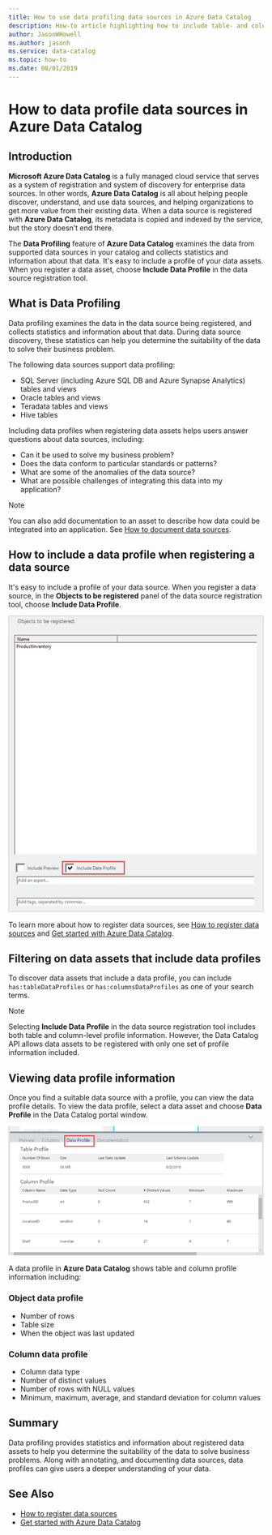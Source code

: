 ```yaml
---
title: How to use data profiling data sources in Azure Data Catalog
description: How-to article highlighting how to include table- and column-level data profiles when registering data sources in Azure Data Catalog, and how to use data profiles to understand data sources.
author: JasonWHowell
ms.author: jasonh
ms.service: data-catalog
ms.topic: how-to
ms.date: 08/01/2019
---
```


# How to data profile data sources in Azure Data Catalog

## Introduction

**Microsoft Azure Data Catalog** is a fully managed cloud service that serves as a system of registration and system of discovery for enterprise data sources. In other words, **Azure Data Catalog** is all about helping people discover, understand, and use data sources, and helping organizations to get more value from their existing data. When a data source is registered with **Azure Data Catalog**, its metadata is copied and indexed by the service, but the story doesn’t end there.

The **Data Profiling** feature of **Azure Data Catalog** examines the data from supported data sources in your catalog and collects statistics and information about that data. It's easy to include a profile of your data assets. When you register a data asset, choose **Include Data Profile** in the data source registration tool.

## What is Data Profiling

Data profiling examines the data in the data source being registered, and collects statistics and information about that data. During data source discovery, these statistics can help you determine the suitability of the data to solve their business problem.

<!-- In [How to discover data sources](data-catalog-how-to-discover.md), you learn about **Azure Data Catalog's** extensive search capabilities including searching for data assets that have a profile. See [How to include a data profile when registering a data source](#howto). -->

The following data sources support data profiling:

* SQL Server (including Azure SQL DB and Azure Synapse Analytics) tables and views
* Oracle tables and views
* Teradata tables and views
* Hive tables

Including data profiles when registering data assets helps users answer questions about data sources, including:

* Can it be used to solve my business problem?
* Does the data conform to particular standards or patterns?
* What are some of the anomalies of the data source?
* What are possible challenges of integrating this data into my application?

> [!NOTE]
> You can also add documentation to an asset to describe how data could be integrated into an application. See [How to document data sources](data-catalog-how-to-documentation.md).
>

<a name="howto"></a>

## How to include a data profile when registering a data source

It's easy to include a profile of your data source. When you register a data source, in the **Objects to be registered** panel of the data source registration tool, choose **Include Data Profile**.

![Include Data Profile checkbox](media/data-catalog-data-profile/data-catalog-register-profile.png)

To learn more about how to register data sources, see [How to register data sources](data-catalog-how-to-register.md) and [Get started with Azure Data Catalog](data-catalog-get-started.md).

## Filtering on data assets that include data profiles

To discover data assets that include a data profile, you can include `has:tableDataProfiles` or `has:columnsDataProfiles` as one of your search terms.

> [!NOTE]
> Selecting **Include Data Profile** in the data source registration tool includes both table and column-level profile information. However, the Data Catalog API allows data assets to be registered with only one set of profile information included.
>

## Viewing data profile information

Once you find a suitable data source with a profile, you can view the data profile details. To view the data profile, select a data asset and choose **Data Profile** in the Data Catalog portal window.

![Data Profile tab](media/data-catalog-data-profile/data-catalog-view.png)

A data profile in **Azure Data Catalog** shows table and column profile information including:

### Object data profile

* Number of rows
* Table size
* When the object was last updated

### Column data profile

* Column data type
* Number of distinct values
* Number of rows with NULL values
* Minimum, maximum, average, and standard deviation for column values

## Summary

Data profiling provides statistics and information about registered data assets to help you determine the suitability of the data to solve business problems. Along with annotating, and documenting data sources, data profiles can give users a deeper understanding of your data.

## See Also

* [How to register data sources](data-catalog-how-to-register.md)
* [Get started with Azure Data Catalog](data-catalog-get-started.md)
